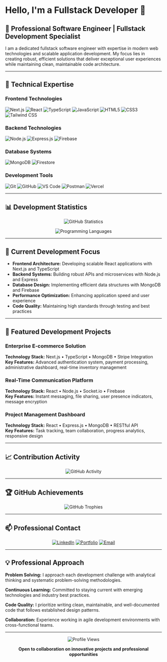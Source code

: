 # Hello, I'm a Fullstack Developer 👋

## 💼 Professional Software Engineer | Fullstack Development Specialist

I am a dedicated fullstack software engineer with expertise in modern web technologies and scalable application development. My focus lies in creating robust, efficient solutions that deliver exceptional user experiences while maintaining clean, maintainable code architecture.

---

## 🔧 Technical Expertise

### Frontend Technologies
![Next.js](https://img.shields.io/badge/Next.js-000000?style=flat-square&logo=next.js&logoColor=white)
![React](https://img.shields.io/badge/React-20232A?style=flat-square&logo=react&logoColor=61DAFB)
![TypeScript](https://img.shields.io/badge/TypeScript-007ACC?style=flat-square&logo=typescript&logoColor=white)
![JavaScript](https://img.shields.io/badge/JavaScript-F7DF1E?style=flat-square&logo=javascript&logoColor=black)
![HTML5](https://img.shields.io/badge/HTML5-E34F26?style=flat-square&logo=html5&logoColor=white)
![CSS3](https://img.shields.io/badge/CSS3-1572B6?style=flat-square&logo=css3&logoColor=white)
![Tailwind CSS](https://img.shields.io/badge/Tailwind_CSS-38B2AC?style=flat-square&logo=tailwind-css&logoColor=white)

### Backend Technologies
![Node.js](https://img.shields.io/badge/Node.js-339933?style=flat-square&logo=node.js&logoColor=white)
![Express.js](https://img.shields.io/badge/Express.js-000000?style=flat-square&logo=express&logoColor=white)
![Firebase](https://img.shields.io/badge/Firebase-FFCA28?style=flat-square&logo=firebase&logoColor=black)

### Database Systems
![MongoDB](https://img.shields.io/badge/MongoDB-47A248?style=flat-square&logo=mongodb&logoColor=white)
![Firestore](https://img.shields.io/badge/Firestore-FFCA28?style=flat-square&logo=firebase&logoColor=black)

### Development Tools
![Git](https://img.shields.io/badge/Git-F05032?style=flat-square&logo=git&logoColor=white)
![GitHub](https://img.shields.io/badge/GitHub-181717?style=flat-square&logo=github&logoColor=white)
![VS Code](https://img.shields.io/badge/VS_Code-007ACC?style=flat-square&logo=visual%20studio%20code&logoColor=white)
![Postman](https://img.shields.io/badge/Postman-FF6C37?style=flat-square&logo=postman&logoColor=white)
![Vercel](https://img.shields.io/badge/Vercel-000000?style=flat-square&logo=vercel&logoColor=white)

---

## 📊 Development Statistics

<div align="center">
  
![GitHub Statistics](https://github-readme-stats.vercel.app/api?username=xertifiedloaded&show_icons=true&theme=github_dark&hide_border=true&count_private=true&include_all_commits=true)

![Programming Languages](https://github-readme-stats.vercel.app/api/top-langs/?username=xertifiedloaded&layout=compact&theme=github_dark&hide_border=true&langs_count=8)

</div>

---

## 🎯 Current Development Focus

- **Frontend Architecture:** Developing scalable React applications with Next.js and TypeScript
- **Backend Systems:** Building robust APIs and microservices with Node.js and Express
- **Database Design:** Implementing efficient data structures with MongoDB and Firebase
- **Performance Optimization:** Enhancing application speed and user experience
- **Code Quality:** Maintaining high standards through testing and best practices

---

## 🚀 Featured Development Projects

### **Enterprise E-commerce Solution**
**Technology Stack:** Next.js • TypeScript • MongoDB • Stripe Integration  
**Key Features:** Advanced authentication system, payment processing, administrative dashboard, real-time inventory management

### **Real-Time Communication Platform**
**Technology Stack:** React • Node.js • Socket.io • Firebase  
**Key Features:** Instant messaging, file sharing, user presence indicators, message encryption

### **Project Management Dashboard**
**Technology Stack:** React • Express.js • MongoDB • RESTful API  
**Key Features:** Task tracking, team collaboration, progress analytics, responsive design

---

## 📈 Contribution Activity

<div align="center">

![GitHub Activity](https://github-readme-streak-stats.herokuapp.com/?user=xertifiedloaded&theme=dark&hide_border=true)

</div>

---

## 🏆 GitHub Achievements

<div align="center">

![GitHub Trophies](https://github-profile-trophy.vercel.app/?username=xertifiedloaded&theme=darkhub&no-frame=true&column=6&margin-w=15)

</div>

---

## 📫 Professional Contact

<div align="center">

[![LinkedIn](https://img.shields.io/badge/LinkedIn-0A66C2?style=flat-square&logo=linkedin&logoColor=white)](https://linkedin.com/in/makinde-olaitan-43177a290)
[![Portfolio](https://img.shields.io/badge/Portfolio-000000?style=flat-square&logo=vercel&logoColor=white)](https://www.foliospace.org.ng/portfolio/makindeolaitan)
[![Email](https://img.shields.io/badge/Email-EA4335?style=flat-square&logo=gmail&logoColor=white)](mailto:makindeolaitan01@gmail.com)

</div>

---

## 💡 Professional Approach

**Problem Solving:** I approach each development challenge with analytical thinking and systematic problem-solving methodologies.

**Continuous Learning:** Committed to staying current with emerging technologies and industry best practices.

**Code Quality:** I prioritize writing clean, maintainable, and well-documented code that follows established design patterns.

**Collaboration:** Experience working in agile development environments with cross-functional teams.

---

<div align="center">

![Profile Views](https://komarev.com/ghpvc/?username=xertifiedloaded&color=0e75b6&style=flat-square)

**Open to collaboration on innovative projects and professional opportunities**

</div>
